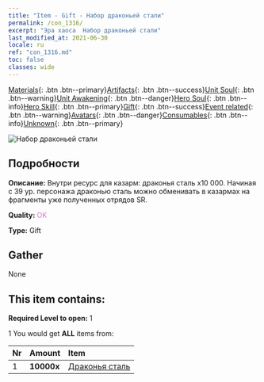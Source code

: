 ```yaml
---
title: "Item - Gift - Набор драконьей стали"
permalink: /con_1316/
excerpt: "Эра хаоса  Набор драконьей стали"
last_modified_at: 2021-06-30
locale: ru
ref: "con_1316.md"
toc: false
classes: wide
---
```

 [Materials](/ItemsRU/){: .btn .btn--primary}[Artifacts](/ItemsRU/Artifacts/){: .btn .btn--success}[Unit Soul](/ItemsRU/UnitSoul/){: .btn .btn--warning}[Unit Awakening](/ItemsRU/UnitAwakening/){: .btn .btn--danger}[Hero Soul](/ItemsRU/HeroSoul/){: .btn .btn--info}[Hero Skill](/ItemsRU/HeroSkill/){: .btn .btn--primary}[Gift](/ItemsRU/Gift/){: .btn .btn--success}[Event related](/ItemsRU/Events/){: .btn .btn--warning}[Avatars](/ItemsRU/Avatars/){: .btn .btn--danger}[Consumables](/ItemsRU/Consumables/){: .btn .btn--info}[Unknown](/ItemsRU/Unknown/){: .btn .btn--primary}

 ![Набор драконьей стали](/images/t/i_907004.png)

## Подробности
 **Описание:** Внутри ресурс для казарм: драконья сталь х10 000. Начиная с 39 ур. персонажа драконью сталь можно обменивать в казармах на фрагменты уже полученных отрядов SR.

 **Quality:** <span style="color: #DA70D6">OK</span>

 **Type:** Gift

## Gather

  None

## This item contains:

 **Required Level to open:** 1

 1 You would get **ALL** items  from:

  | Nr | Amount |     Item    |
  |:---|:-------|:------------|
  | 1 |  **10000x** | [Драконья сталь](/ItemsRU/con_880/) |  | 
